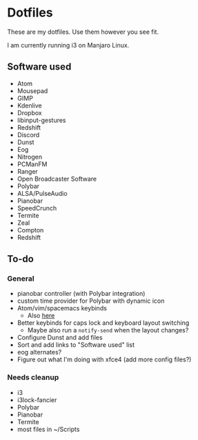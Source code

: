 # Dotfiles

These are my dotfiles. Use them however you see fit.

I am currently running i3 on Manjaro Linux.

## Software used

* Atom
* Mousepad
* GIMP
* Kdenlive
* Dropbox
* libinput-gestures
* Redshift
* Discord
* Dunst
* Eog
* Nitrogen
* PCManFM
* Ranger
* Open Broadcaster Software
* Polybar
* ALSA/PulseAudio
* Pianobar
* SpeedCrunch
* Termite
* Zeal
* Compton
* Redshift

## To-do

### General
* pianobar controller (with Polybar integration)
* custom time provider for Polybar with dynamic icon
* Atom/vim/spacemacs keybinds
  - Also [here](https://github.com/HactarCE/alt-vim-keys)
* Better keybinds for caps lock and keyboard layout switching
  - Maybe also run a `notify-send` when the layout changes?
* Configure Dunst and add files
* Sort and add links to "Software used" list
* eog alternates?
* Figure out what I'm doing with xfce4 (add more config files?)

### Needs cleanup
* i3
* i3lock-fancier
* Polybar
* Pianobar
* Termite
* most files in ~/Scripts

